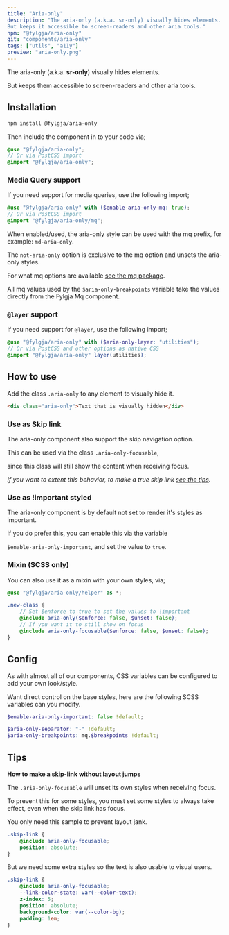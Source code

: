 ```yaml
---
title: "Aria-only"
description: "The aria-only (a.k.a. sr-only) visually hides elements.
But keeps it accessible to screen-readers and other aria tools."
npm: "@fylgja/aria-only"
git: "components/aria-only"
tags: ["utils", "a11y"]
preview: "aria-only.png"
---
```


The aria-only (a.k.a. **sr-only**) visually hides elements.

But keeps them accessible to screen-readers and other aria tools.

## Installation

```bash
npm install @fylgja/aria-only
```

Then include the component in to your code via;

```scss
@use "@fylgja/aria-only";
// Or via PostCSS import
@import "@fylgja/aria-only";
```

### Media Query support

If you need support for media queries,
use the following import;

```scss
@use "@fylgja/aria-only" with ($enable-aria-only-mq: true);
// Or via PostCSS import
@import "@fylgja/aria-only/mq";
```

When enabled/used, the aria-only style can be used with the mq prefix,
for example: `md-aria-only`.

The `not-aria-only` option is exclusive to the mq option and unsets the aria-only styles.

For what mq options are available [see the mq package](https://fylgja.dev/components/mq/).

All mq values used by the `$aria-only-breakpoints` variable
take the values directly from the Fylgja Mq component.

### `@layer` support

If you need support for `@layer`,
use the following import;

```scss
@use "@fylgja/aria-only" with ($aria-only-layer: "utilities");
// Or via PostCSS and other options as native CSS
@import "@fylgja/aria-only" layer(utilities);
```

## How to use

Add the class `.aria-only` to any element to visually hide it.

```html
<div class="aria-only">Text that is visually hidden</div>
```

### Use as Skip link

The aria-only component also support the skip navigation option.

This can be used via the class `.aria-only-focusable`,

since this class will still show the content when receiving focus.

_If you want to extent this behavior,_
_to make a true skip link [see the tips](#tips)._

### Use as !important styled

The aria-only component is by default not set to render it's styles as important.

If you do prefer this, you can enable this via the variable

`$enable-aria-only-important`, and set the value to `true`.

### Mixin (SCSS only)

You can also use it as a mixin with your own styles, via;

```scss
@use "@fylgja/aria-only/helper" as *;

.new-class {
    // Set $enforce to true to set the values to !important
    @include aria-only($enforce: false, $unset: false);
    // If you want it to still show on focus
    @include aria-only-focusable($enforce: false, $unset: false);
}
```

## Config

As with almost all of our components,
CSS variables can be configured to add your own look/style.

Want direct control on the base styles,
here are the following SCSS variables can you modify.

```scss
$enable-aria-only-important: false !default;

$aria-only-separator: "-" !default;
$aria-only-breakpoints: mq.$breakpoints !default;
```

## Tips

**How to make a skip-link without layout jumps**

The `.aria-only-focusable` will unset its own styles when receiving focus.

To prevent this for some styles, you must set some styles to always take effect,
even when the skip link has focus.

You only need this sample to prevent layout jank.

```scss
.skip-link {
    @include aria-only-focusable;
    position: absolute;
}
```

But we need some extra styles so the text is also usable to visual users.

```scss
.skip-link {
    @include aria-only-focusable;
    --link-color-state: var(--color-text);
    z-index: 5;
    position: absolute;
    background-color: var(--color-bg);
    padding: 1em;
}
```
